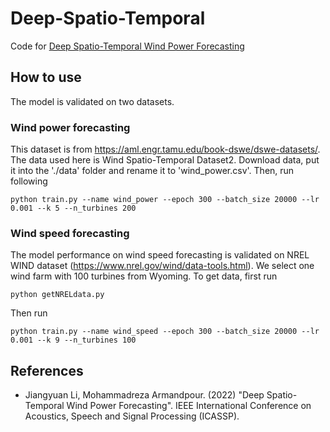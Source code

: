 # Deep-Spatio-Temporal
Code for [Deep Spatio-Temporal Wind Power Forecasting](https://arxiv.org/abs/2109.14530)
## How to use
The model is validated on two datasets.
### Wind power forecasting 
This dataset is from https://aml.engr.tamu.edu/book-dswe/dswe-datasets/. The data used here is Wind Spatio-Temporal Dataset2. Download data, put it into the './data' folder and rename it to 'wind_power.csv'. Then, run following
```
python train.py --name wind_power --epoch 300 --batch_size 20000 --lr 0.001 --k 5 --n_turbines 200
```

### Wind speed forecasting
The model performance on wind speed forecasting is validated on NREL WIND dataset (https://www.nrel.gov/wind/data-tools.html). We select one wind farm with 100 turbines from Wyoming. To get data, first run
```
python getNRELdata.py
```
Then run
```
python train.py --name wind_speed --epoch 300 --batch_size 20000 --lr 0.001 --k 9 --n_turbines 100
```

## References
* Jiangyuan Li, Mohammadreza Armandpour. (2022) "Deep Spatio-Temporal Wind Power Forecasting". IEEE International Conference on Acoustics, Speech and Signal Processing (ICASSP).
